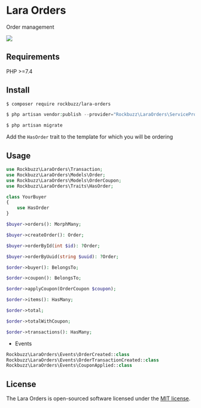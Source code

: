 # Lara Orders

Order management

<p><img src="https://github.com/rockbuzz/lara-orders/workflows/Main/badge.svg"/></p>

## Requirements

PHP >=7.4

## Install

```bash
$ composer require rockbuzz/lara-orders
```

```php
$ php artisan vendor:publish --provider="Rockbuzz\LaraOrders\ServiceProvider" --tag="migrations"
```

```php
$ php artisan migrate
```

Add the `HasOrder` trait to the template for which you will be ordering

## Usage

```php
use Rockbuzz\LaraOrders\Transaction;
use Rockbuzz\LaraOrders\Models\Order;
use Rockbuzz\LaraOrders\Models\OrderCoupon;
use Rockbuzz\LaraOrders\Traits\HasOrder;

class YourBuyer
{
    use HasOrder
}
```

```php
$buyer->orders(): MorphMany;

$buyer->createOrder(): Order;

$buyer->orderById(int $id): ?Order;

$buyer->orderByUuid(string $uuid): ?Order;
```

```php
$order->buyer(): BelongsTo;

$order->coupon(): BelongsTo;

$order->applyCoupon(OrderCoupon $coupon);

$order->items(): HasMany;

$order->total;

$order->totalWithCoupon;

$order->transactions(): HasMany;
```
- Events

```php
Rockbuzz\LaraOrders\Events\OrderCreated::class
Rockbuzz\LaraOrders\Events\OrderTransactionCreated::class
Rockbuzz\LaraOrders\Events\CouponApplied::class
```

## License

The Lara Orders is open-sourced software licensed under the [MIT license](https://opensource.org/licenses/MIT).